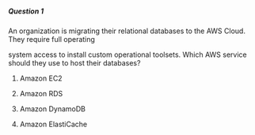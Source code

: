 ##### Question 1

An organization is migrating their relational databases to the AWS Cloud. They
require full operating

system access to install custom operational toolsets. Which AWS service should
they use to host their databases?

1. Amazon EC2

2. Amazon RDS

3. Amazon DynamoDB

4. Amazon ElastiCache

